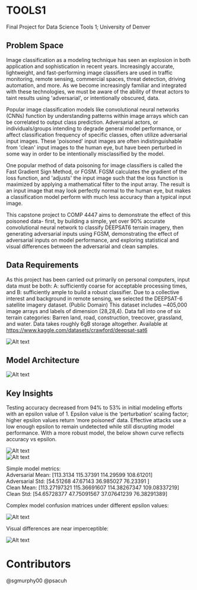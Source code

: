 # TOOLS1
Final Project for Data Science Tools 1; University of Denver

## Problem Space
Image classification as a modeling technique has seen an explosion in both application
and sophistication in recent years. Increasingly accurate, lightweight, and fast-performing
image classifiers are used in traffic monitoring, remote sensing, commercial spaces,
threat detection, driving automation, and more. As we become increasingly familiar and integrated
with these technologies, we must be aware of the ability of threat actors to taint results using 
'adversarial', or intentionally obscured, data.

Popular image classification models like convolutional neural networks (CNNs) function by 
understanding patterns within image arrays which can be correlated to output class prediction.
Adversarial actors, or individuals/groups intending to degrade general model performance, or affect
classification frequency of specific classes, often utilize adversarial input images. These 'poisoned' input images
are often indistinguishable from 'clean' input images to the human eye, but have been perturbed in 
some way in order to be intentionally misclassified by the model.

One popular method of data poisoning for image classifiers is called the Fast Gradient Sign Method, 
or FGSM. FGSM calculates the gradient of the loss function, and 'adjusts' the input image 
such that the loss function is maximized by applying a mathematical filter to the input array.
The result is an input image that may look perfectly normal to the human eye, but makes
a classification model perform with much less accuracy than a typical input image.

This capstone project to COMP 4447 aims to demonstrate the effect of this poisoned data- first, by building a simple, yet
over 90% accurate convolutional neural network to classify DEEPSAT6 terrain imagery, then generating adversarial inputs
using FGSM, demonstrating the effect of adversarial inputs on model performance, and exploring statistical and visual differences
between the adversarial and clean samples.

## Data Requirements
As this project has been carried out primarily on personal computers, input data must be both:
A: sufficiently coarse for acceptable processing times, and
B: sufficiently ample to build a robust classifier.
Due to a collective interest and background in remote sensing, we selected the DEEPSAT-6 satellite imagery dataset. (Public Domain)
This dataset includes ~405,000 image arrays and labels of dimension (28,28,4). Data fall into one of six terrain 
categories: Barren land, road, construction, treecover, grassland, and water. Data takes roughly 6gB storage altogether.
Available at https://www.kaggle.com/datasets/crawford/deepsat-sat6

![Alt text](images/exampleImages.png)

## Model Architecture

![Alt text](images/modelarch.png)

## Key Insights

Testing accuracy decreased from 94% to 53% in initial modeling efforts with an epsilon value of 1.
Epsilon value is the ‘perturbation’ scaling factor; higher epsilon values return ‘more poisoned’ data. Effective attacks use a low enough epsilon to remain undetected while still disrupting model performance.
With a more robust model, the below shown curve reflects accuracy vs epsilon.

![Alt text](images/figures/accuracyEpoch.png) \
![Alt text](images/figures/lossEpoch.png)

Simple model metrics: \
Adversarial Mean: [113.3134  115.37391 114.29599 108.61201] \
Adversarial Std: [54.51268  47.67143  36.985027 76.23391 ] \
Clean Mean: [113.27197321 115.36691607 114.38267347 109.08337219] \
Clean Std: [54.65728377 47.75091567 37.07641239 76.38291389]

Complex model confusion matrices under different epsilon values:

![Alt text](images/confMatrices.png)

Visual differences are near imperceptible:

![Alt text](images/adverseThenClean.png)



# Contributors
@sgmurphy00
@psacuh